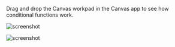 Drag and drop the Canvas workpad in the Canvas app to see how conditional functions work.

![screenshot](https://github.com/alexfrancoeur/kibana_canvas_examples/blob/master/images/conditional_assets_01.png)

![screenshot](https://github.com/alexfrancoeur/kibana_canvas_examples/blob/master/images/conditional_assets_02.png)
